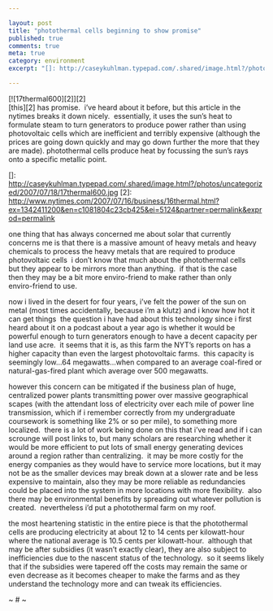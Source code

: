 ```yaml
---

layout: post
title: "photothermal cells beginning to show promise"
published: true
comments: true
meta: true
category: environment
excerpt: "[]: http://caseykuhlman.typepad.com/.shared/image.html?/photos/uncategorized/2007/07/18/17thermal600.jpg"

---
```


[![17thermal600][2]][2]  
[this][2] has promise.  i’ve heard about it before, but this article in the nytimes breaks it down nicely.  essentially, it uses the sun’s heat to formulate steam to turn generators to produce power rather than using photovoltaic cells which are inefficient and terribly expensive (although the prices are going down quickly and may go down further the more that they are made). photothermal cells produce heat by focussing the sun’s rays onto a specific metallic point.  

 []: http://caseykuhlman.typepad.com/.shared/image.html?/photos/uncategorized/2007/07/18/17thermal600.jpg
 [2]: http://www.nytimes.com/2007/07/16/business/16thermal.html?ex=1342411200&en=c1081804c23cb425&ei=5124&partner=permalink&exprod=permalink

one thing that has always concerned me about solar that currently  
concerns me is that there is a massive amount of heavy metals and heavy  
chemicals to process the heavy metals that are required to produce  
photovoltaic cells  i don’t know that much about the photothermal cells  
but they appear to be mirrors more than anything.  if that is the case  
then they may be a bit more enviro-friend to make rather than only  
enviro-friend to use.  

now i lived in the desert for four years, i’ve felt the power of the sun on metal (most times accidentally, because i’m a klutz) and i know how hot it can get things  the question i have had about this technology since i first heard about it on a podcast about a year ago is whether it would be powerful enough to turn generators enough to have a decent capacity per land use acre.  it seems that it is, as this farm the NYT’s reports on has a higher capacity than even the largest photovoltaic farms.  this capacity is seemingly low…64 megawatts…when compared to an average coal-fired or natural-gas-fired plant which average over 500 megawatts.  

however this concern can be mitigated if the business plan of huge, centralized power plants transmitting power over massive geographical scapes (with the attendant loss of electricity over each mile of power line transmission, which if i remember correctly from my undergraduate coursework is something like 2% or so per mile), to something more localized.  there is a lot of work being done on this that i’ve read and if i can scrounge will post links to, but many scholars are researching whether it would be more efficient to put lots of small energy generating devices around a region rather than centralizing.  it may be more costly for the energy companies as they would have to service more locations, but it may not be as the smaller devices may break down at a slower rate and be less expensive to maintain, also they may be more reliable as redundancies could be placed into the system in more locations with more flexibility.  also there may be environmental benefits by spreading out whatever pollution is created.  nevertheless i’d put a photothermal farm on my roof.

the most heartening statistic in the entire piece is that the photothermal cells are producing electricity at about 12 to 14 cents per kilowatt-hour where the national average is 10.5 cents per kilowatt-hour.  although that may be after subsidies (it wasn’t exactly clear), they are also subject to inefficiencies due to the nascent status of the technology.  so it seems likely that if the subsidies were tapered off the costs may remain the same or even decrease as it becomes cheaper to make the farms and as they understand the technology more and can tweak its efficiencies.

~ # ~
